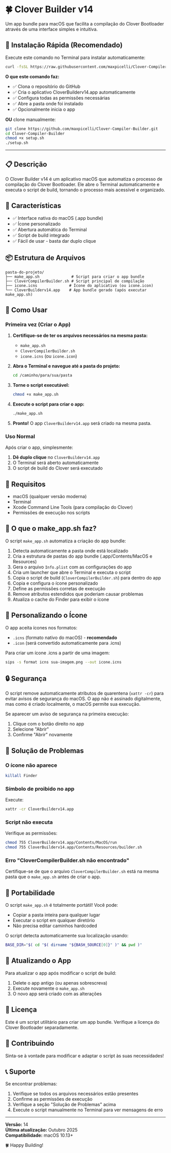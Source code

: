 # 🍀 Clover Builder v14

Um app bundle para macOS que facilita a compilação do Clover Bootloader através de uma interface simples e intuitiva.

## 🚀 Instalação Rápida (Recomendado)

Execute este comando no Terminal para instalar automaticamente:

```bash
curl -fsSL https://raw.githubusercontent.com/maxpicelli/Clover-Compiler-Builder/main/setup.sh | bash
```

**O que este comando faz:**
- ✅ Clona o repositório do GitHub
- ✅ Cria o aplicativo CloverBuilderv14.app automaticamente
- ✅ Configura todas as permissões necessárias
- ✅ Abre a pasta onde foi instalado
- ✅ Opcionalmente inicia o app

**OU** clone manualmente:

```bash
git clone https://github.com/maxpicelli/Clover-Compiler-Builder.git
cd Clover-Compiler-Builder
chmod +x setup.sh
./setup.sh
```

---

## 📋 Descrição

O Clover Builder v14 é um aplicativo macOS que automatiza o processo de compilação do Clover Bootloader. Ele abre o Terminal automaticamente e executa o script de build, tornando o processo mais acessível e organizado.

## 🎯 Características

- ✅ Interface nativa do macOS (.app bundle)
- ✅ Ícone personalizado
- ✅ Abertura automática do Terminal
- ✅ Script de build integrado
- ✅ Fácil de usar - basta dar duplo clique

## 📦 Estrutura de Arquivos

```
pasta-do-projeto/
├── make_app.sh              # Script para criar o app bundle
├── CloverCompilerBuilder.sh # Script principal de compilação
├── icone.icns              # Ícone do aplicativo (ou icone.icon)
└── CloverBuilderv14.app    # App bundle gerado (após executar make_app.sh)
```

## 🚀 Como Usar

### Primeira vez (Criar o App)

1. **Certifique-se de ter os arquivos necessários na mesma pasta:**
   - `make_app.sh`
   - `CloverCompilerBuilder.sh`
   - `icone.icns` (ou `icone.icon`)

2. **Abra o Terminal e navegue até a pasta do projeto:**
   ```bash
   cd /caminho/para/sua/pasta
   ```

3. **Torne o script executável:**
   ```bash
   chmod +x make_app.sh
   ```

4. **Execute o script para criar o app:**
   ```bash
   ./make_app.sh
   ```

5. **Pronto!** O app `CloverBuilderv14.app` será criado na mesma pasta.

### Uso Normal

Após criar o app, simplesmente:

1. **Dê duplo clique** no `CloverBuilderv14.app`
2. O Terminal será aberto automaticamente
3. O script de build do Clover será executado

## 🔧 Requisitos

- macOS (qualquer versão moderna)
- Terminal
- Xcode Command Line Tools (para compilação do Clover)
- Permissões de execução nos scripts

## 📝 O que o make_app.sh faz?

O script `make_app.sh` automatiza a criação do app bundle:

1. Detecta automaticamente a pasta onde está localizado
2. Cria a estrutura de pastas do app bundle (.app/Contents/MacOS e Resources)
3. Gera o arquivo `Info.plist` com as configurações do app
4. Cria um launcher que abre o Terminal e executa o script
5. Copia o script de build (`CloverCompilerBuilder.sh`) para dentro do app
6. Copia e configura o ícone personalizado
7. Define as permissões corretas de execução
8. Remove atributos estendidos que poderiam causar problemas
9. Atualiza o cache do Finder para exibir o ícone

## 🎨 Personalizando o Ícone

O app aceita ícones nos formatos:
- `.icns` (formato nativo do macOS) - **recomendado**
- `.icon` (será convertido automaticamente para .icns)

Para criar um ícone .icns a partir de uma imagem:
```bash
sips -s format icns sua-imagem.png --out icone.icns
```

## 🔒 Segurança

O script remove automaticamente atributos de quarentena (`xattr -cr`) para evitar avisos de segurança do macOS. O app não é assinado digitalmente, mas como é criado localmente, o macOS permite sua execução.

Se aparecer um aviso de segurança na primeira execução:
1. Clique com o botão direito no app
2. Selecione "Abrir"
3. Confirme "Abrir" novamente

## 🐛 Solução de Problemas

### O ícone não aparece
```bash
killall Finder
```

### Símbolo de proibido no app
Execute:
```bash
xattr -cr CloverBuilderv14.app
```

### Script não executa
Verifique as permissões:
```bash
chmod 755 CloverBuilderv14.app/Contents/MacOS/run
chmod 755 CloverBuilderv14.app/Contents/Resources/builder.sh
```

### Erro "CloverCompilerBuilder.sh não encontrado"
Certifique-se de que o arquivo `CloverCompilerBuilder.sh` está na mesma pasta que o `make_app.sh` antes de criar o app.

## 📂 Portabilidade

O script `make_app.sh` é totalmente portátil! Você pode:
- Copiar a pasta inteira para qualquer lugar
- Executar o script em qualquer diretório
- Não precisa editar caminhos hardcoded

O script detecta automaticamente sua localização usando:
```bash
BASE_DIR="$( cd "$( dirname "${BASH_SOURCE[0]}" )" && pwd )"
```

## 🔄 Atualizando o App

Para atualizar o app após modificar o script de build:

1. Delete o app antigo (ou apenas sobrescreva)
2. Execute novamente o `make_app.sh`
3. O novo app será criado com as alterações

## 📄 Licença

Este é um script utilitário para criar um app bundle. Verifique a licença do Clover Bootloader separadamente.

## 🤝 Contribuindo

Sinta-se à vontade para modificar e adaptar o script às suas necessidades!

## 📞 Suporte

Se encontrar problemas:
1. Verifique se todos os arquivos necessários estão presentes
2. Confirme as permissões de execução
3. Verifique a seção "Solução de Problemas" acima
4. Execute o script manualmente no Terminal para ver mensagens de erro

---

**Versão:** 14  
**Última atualização:** Outubro 2025  
**Compatibilidade:** macOS 10.13+

🍀 Happy Building!
